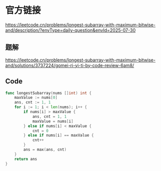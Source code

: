 # 官方链接
https://leetcode.cn/problems/longest-subarray-with-maximum-bitwise-and/description/?envType=daily-question&envId=2025-07-30

## 题解
https://leetcode.cn/problems/longest-subarray-with-maximum-bitwise-and/solutions/3737224/gomei-ri-yi-ti-by-code-review-6am8/

## Code
```go
func longestSubarray(nums []int) int {
    maxValue := nums[0]
    ans, cnt := 1, 1
    for i := 1; i < len(nums); i++ {
        if nums[i] > maxValue {
            ans, cnt = 1, 1
            maxValue = nums[i]
        } else if nums[i] < maxValue {
            cnt = 0
        } else if nums[i] == maxValue {
            cnt++
        }
        ans = max(ans, cnt)
    }
    return ans
}
```